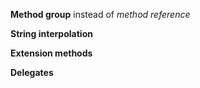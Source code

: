 **Method group** instead of *method reference*

**String interpolation**

**Extension methods**

**Delegates**